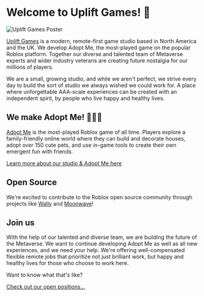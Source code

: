 # Welcome to Uplift Games! 👋

![Uplift Games Poster](https://www.uplift.games/assets/poster-logo.png)

[Uplift Games](https://uplift.games) is a modern, remote-first game studio based in North America and the UK. We develop Adopt Me, the most-played game on the popular Roblox platform. Together our diverse and talented team of Metaverse experts and wider industry veterans are creating future nostalgia for our millions of players.

We are a small, growing studio, and while we aren't perfect, we strive every day to build the sort of studio we always wished we could work for. A place where unforgettable AAA-scale experiences can be created with an independent spirit, by people who live happy and healthy lives.

## We make Adopt Me! 🐶🐱🐉
[Adopt Me](https://playadopt.me) is the most-played Roblox game of all time. Players explore a family-friendly online world where they can build and decorate houses, adopt over 150 cute pets, and use in-game tools to create their own emergent fun with friends.

[Learn more about our studio & Adopt Me here](https://uplift.games/about/)

## Open Source
We're excited to contribute to the Roblox open source community through projects like [Wally](https://github.com/UpliftGames/wally) and [Moonwave](https://github.com/UpliftGames/moonwave)!

## Join us

With the help of our talented and diverse team, we are building the future of the Metaverse. We want to continue developing Adopt Me as well as all new experiences, and we need your help. We're offering well-compensated flexible remote jobs that prioritize not just brilliant work, but happy and healthy lives for those who choose to work here.

Want to know what that's like?

[Check out our open positions...](https://uplift.games/careers/)

